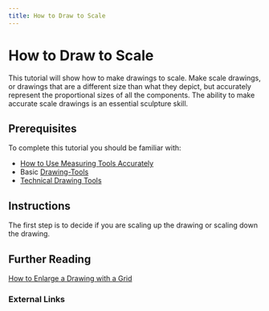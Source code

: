 ```yaml
---
title: How to Draw to Scale
---
```


# How to Draw to Scale

This tutorial will show how to make drawings to scale. Make scale drawings, or drawings that are a different size than what they depict, but accurately represent the proportional sizes of all the components. The ability to make accurate scale drawings is an essential sculpture skill.

## Prerequisites

To complete this tutorial you should be familiar with:

- [How to Use Measuring Tools Accurately](../tutorials/How-to-Use-Measuring-Tools-Accurately.md)
- Basic [Drawing-Tools](../making/drawing-tools.md)
- [Technical Drawing Tools](../Technical-Drawing-Tools.md)

## Instructions

The first step is to decide if you are scaling up the drawing or scaling down the drawing.

## Further Reading

[How to Enlarge a Drawing with a Grid](../tutorials/how-to-enlarge-a-drawing-with-a-grid.md)

### External Links
